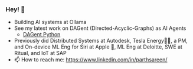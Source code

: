 ### Hey! 👋

<!--
**ParthSareen/ParthSareen** is a ✨ _special_ ✨ repository because its `README.md` (this file) appears on your GitHub profile.-->

- Building AI systems at Ollama
- See my latest work on DAGent (Directed-Acyclic-Graphs) as AI Agents
    - [DAGent Python](https://github.com/Extensible-AI/DAGent)
- Previously did Distributed Systems at Autodesk, Tesla Energy🔋🚗, a PM, and On-device ML Eng for Siri at Apple , ML Eng at Deloitte, SWE at Ritual, and IoT at SAP 
- 📫 How to reach me: https://www.linkedin.com/in/parthsareen/
